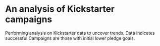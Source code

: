# An analysis of Kickstarter campaigns
Performing analysis on Kickstarter data to uncover trends.
Data indicates successful Campaigns are those with initial lower pledge goals.
